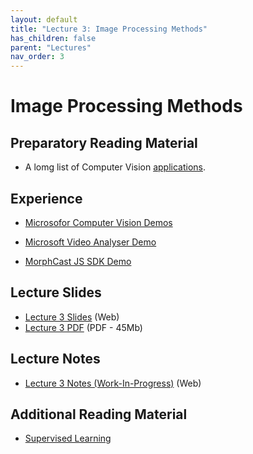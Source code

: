 ```yaml
---
layout: default
title: "Lecture 3: Image Processing Methods"
has_children: false
parent: "Lectures"
nav_order: 3
---
```


# Image Processing Methods

## Preparatory Reading Material

- A lomg list of Computer Vision [applications](https://viso.ai/applications/computer-vision-applications/). 

## Experience

- [Microsofor Computer Vision Demos](https://aidemos.microsoft.com/computer-vision)
- [Microsoft Video Analyser Demo](https://aidemos.microsoft.com/video-indexer/18ac02a461/faces)

- [MorphCast JS SDK Demo](https://demo.morphcast.com/sdk-features/index.html?video=https%3A%2F%2Fdemo.morphcast.com%2Fsdk-features%2FBreeze_Woodson.mp4) 

## Lecture Slides

- [Lecture 3 Slides]({{site.baseurl}}/assets/presentations/Lecture-3/Lecture3.htm) (Web)
- [Lecture 3 PDF]({{site.baseurl}}/assets/slides/ML4D-L3-2223.pdf) (PDF - 45Mb)

## Lecture Notes

- [Lecture 3 Notes (Work-In-Progress)]({{site.baseurl}}/assets/notes/Lecture-3/Lecture-3) (Web)

## Additional Reading Material

- [Supervised Learning](http://www.trustworthymachinelearning.com/trustworthymachinelearning-07.htm)
